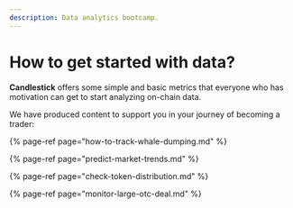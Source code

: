 ```yaml
---
description: Data analytics bootcamp.
---
```


# How to get started with data?

**Candlestick** offers some simple and basic metrics that everyone who has motivation can get to start analyzing on-chain data.

We have produced content to support you in your journey of becoming a trader:

{% page-ref page="how-to-track-whale-dumping.md" %}

{% page-ref page="predict-market-trends.md" %}

{% page-ref page="check-token-distribution.md" %}

{% page-ref page="monitor-large-otc-deal.md" %}



